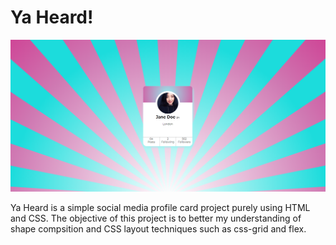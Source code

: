 # Ya Heard!

![](./images/ya_heard.png)

Ya Heard is a simple social media profile card project purely using HTML and CSS. The objective of this project is to better my understanding of shape compsition and CSS layout techniques such as css-grid and flex.
